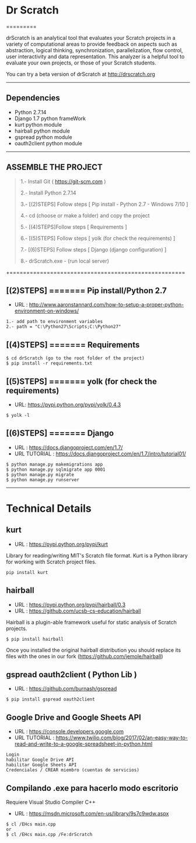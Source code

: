# Dr Scratch
=========

drScratch is an analytical tool that evaluates your Scratch projects in a variety of computational areas to provide feedback on aspects such as abstraction, logical thinking, synchronization, parallelization, flow control, user interactivity and data representation. This analyzer is a helpful tool to evaluate your own projects, or those of your Scratch students.

You can try a beta version of drScratch at http://drscratch.org

------------------------------------

## Dependencies
 - Python 2.7.14
 - Django 1.7 python frameWork
 - kurt python module
 - hairball python module
 - gspread python module
 - oauth2client python module

------------------------------------

## ASSEMBLE THE PROJECT

>  1.- Install Git ( https://git-scm.com )
>
>  2.- Install Python 2.7.14 
>
>  3.- [(2)STEPS] Follow steps [ Pip install - Python 2.7 - Windows 7/10 ] 
>
>  4.- cd (choose or make a folder) and copy the project
>
>  5.- [(4)STEPS]Follow steps [ Requirements ]  
>
>  6.- [(5)STEPS] Follow steps [ yolk (for check the requirements) ] 
>
>  7.- [(6)STEPS] Follow steps [ Django (django configuration) ] 
>
>  8.- drScratch.exe - (run local server) 

+====================================================

## [(2)STEPS] ======= Pip install/Python 2.7
- URL : http://www.aaronstannard.com/how-to-setup-a-proper-python-environment-on-windows/
```
1.- add path to environment variables
2.- path = "C:\Python27\Scripts;C:\Python27"
```

## [(4)STEPS] ======= Requirements
```
$ cd drScratch (go to the root folder of the project)
$ pip install -r requirements.txt
```

## [(5)STEPS] ======= yolk (for check the requirements)
- URL: https://pypi.python.org/pypi/yolk/0.4.3
```
$ yolk -l
```

## [(6)STEPS] ======= Django

- URL : https://docs.djangoproject.com/en/1.7/
- URL TUTORIAL : https://docs.djangoproject.com/en/1.7/intro/tutorial01/
```
$ python manage.py makemigrations app
$ python manage.py sqlmigrate app 0001
$ python manage.py migrate
$ python manage.py runserver
```

------------------------------------

# Technical Details  

## kurt
- URL : https://pypi.python.org/pypi/kurt

Library for reading/writing MIT's Scratch file format. Kurt is a Python library for working with Scratch project files.

```
pip install kurt
```

## hairball
- URL : https://pypi.python.org/pypi/hairball/0.3
- URL : https://github.com/ucsb-cs-education/hairball

Hairball is a plugin-able framework useful for static analysis of Scratch projects.

```
$ pip install hairball
```

Once you installed the original hairball distribution you should replace its files with the ones in our fork (https://github.com/jemole/hairball)

## gspread oauth2client ( Python Lib )
- URL : https://github.com/burnash/gspread
```
$ pip install gspread oauth2client 
```

## Google Drive and Google Sheets API
- URL : https://console.developers.google.com
- URL TUTORIAL : https://www.twilio.com/blog/2017/02/an-easy-way-to-read-and-write-to-a-google-spreadsheet-in-python.html 
```
Login
habilitar Google Drive API
habilitar Google Sheets API
Credenciales / CREAR miembro (cuentas de servicios)
```

## Compilando .exe para hacerlo modo escritorio
Requiere Visual Studio Compiler C++ 

- URL : https://msdn.microsoft.com/en-us/library/9s7c9wdw.aspx
```
$ cl /EHcs main.cpp 
or
$ cl /EHcs main.cpp /Fe:drScratch
```